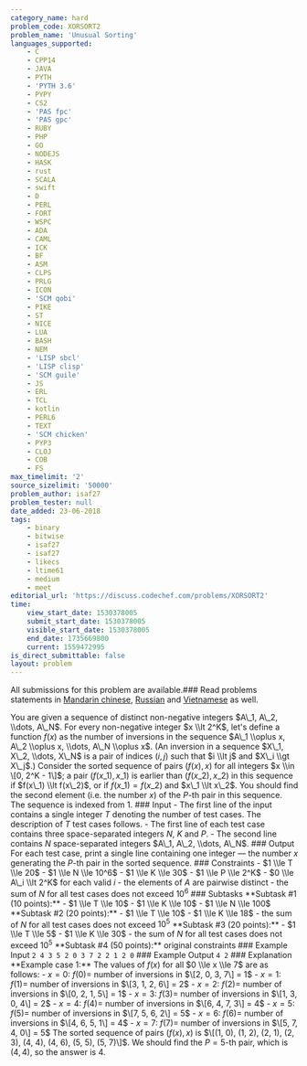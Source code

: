 ```yaml
---
category_name: hard
problem_code: XORSORT2
problem_name: 'Unusual Sorting'
languages_supported:
    - C
    - CPP14
    - JAVA
    - PYTH
    - 'PYTH 3.6'
    - PYPY
    - CS2
    - 'PAS fpc'
    - 'PAS gpc'
    - RUBY
    - PHP
    - GO
    - NODEJS
    - HASK
    - rust
    - SCALA
    - swift
    - D
    - PERL
    - FORT
    - WSPC
    - ADA
    - CAML
    - ICK
    - BF
    - ASM
    - CLPS
    - PRLG
    - ICON
    - 'SCM qobi'
    - PIKE
    - ST
    - NICE
    - LUA
    - BASH
    - NEM
    - 'LISP sbcl'
    - 'LISP clisp'
    - 'SCM guile'
    - JS
    - ERL
    - TCL
    - kotlin
    - PERL6
    - TEXT
    - 'SCM chicken'
    - PYP3
    - CLOJ
    - COB
    - FS
max_timelimit: '2'
source_sizelimit: '50000'
problem_author: isaf27
problem_tester: null
date_added: 23-06-2018
tags:
    - binary
    - bitwise
    - isaf27
    - isaf27
    - likecs
    - ltime61
    - medium
    - meet
editorial_url: 'https://discuss.codechef.com/problems/XORSORT2'
time:
    view_start_date: 1530378005
    submit_start_date: 1530378005
    visible_start_date: 1530378005
    end_date: 1735669800
    current: 1559472995
is_direct_submittable: false
layout: problem
---
```

All submissions for this problem are available.### Read problems statements in [Mandarin chinese](http://www.codechef.com/download/translated/LTIME61/mandarin/XORSORT2.pdf), [Russian](http://www.codechef.com/download/translated/LTIME61/russian/XORSORT2.pdf) and [Vietnamese](http://www.codechef.com/download/translated/LTIME61/vietnamese/XORSORT2.pdf) as well.

You are given a sequence of distinct non-negative integers $A\_1, A\_2, \\dots, A\_N$. For every non-negative integer $x \\lt 2^K$, let's define a function $f(x)$ as the number of inversions in the sequence $A\_1 \\oplus x, A\_2 \\oplus x, \\dots, A\_N \\oplus x$. (An inversion in a sequence $X\_1, X\_2, \\dots, X\_N$ is a pair of indices $(i, j)$ such that $i \\lt j$ and $X\_i \\gt X\_j$.) Consider the sorted sequence of pairs $(f(x), x)$ for all integers $x \\in \[0, 2^K - 1\]$; a pair $(f(x\_1), x\_1)$ is earlier than $(f(x\_2), x\_2)$ in this sequence if $f(x\_1) \\lt f(x\_2)$, or if $f(x\_1) = f(x\_2)$ and $x\_1 \\lt x\_2$. You should find the second element (i.e. the number $x$) of the $P$-th pair in this sequence. The sequence is indexed from 1. ### Input - The first line of the input contains a single integer $T$ denoting the number of test cases. The description of $T$ test cases follows. - The first line of each test case contains three space-separated integers $N$, $K$ and $P$. - The second line contains $N$ space-separated integers $A\_1, A\_2, \\dots, A\_N$. ### Output For each test case, print a single line containing one integer — the number $x$ generating the $P$-th pair in the sorted sequence. ### Constraints - $1 \\le T \\le 20$ - $1 \\le N \\le 10^6$ - $1 \\le K \\le 30$ - $1 \\le P \\le 2^K$ - $0 \\le A\_i \\lt 2^K$ for each valid $i$ - the elements of $A$ are pairwise distinct - the sum of $N$ for all test cases does not exceed $10^6$ ### Subtasks \*\*Subtask #1 (10 points):\*\* - $1 \\le T \\le 10$ - $1 \\le K \\le 10$ - $1 \\le N \\le 100$ \*\*Subtask #2 (20 points):\*\* - $1 \\le T \\le 10$ - $1 \\le K \\le 18$ - the sum of $N$ for all test cases does not exceed $10^5$ \*\*Subtask #3 (20 points):\*\* - $1 \\le T \\le 5$ - $1 \\le K \\le 30$ - the sum of $N$ for all test cases does not exceed $10^5$ \*\*Subtask #4 (50 points):\*\* original constraints ### Example Input ``` 2 4 3 5 2 0 3 7 2 2 1 2 0 ``` ### Example Output ``` 4 2 ``` ### Explanation \*\*Example case 1:\*\* The values of $f(x)$ for all $0 \\le x \\le 7$ are as follows: - $x = 0$: $f(0) =$ number of inversions in $\[2, 0, 3, 7\] = 1$ - $x = 1$: $f(1) =$ number of inversions in $\[3, 1, 2, 6\] = 2$ - $x = 2$: $f(2) =$ number of inversions in $\[0, 2, 1, 5\] = 1$ - $x = 3$: $f(3) =$ number of inversions in $\[1, 3, 0, 4\] = 2$ - $x = 4$: $f(4) =$ number of inversions in $\[6, 4, 7, 3\] = 4$ - $x = 5$: $f(5) =$ number of inversions in $\[7, 5, 6, 2\] = 5$ - $x = 6$: $f(6) =$ number of inversions in $\[4, 6, 5, 1\] = 4$ - $x = 7$: $f(7) =$ number of inversions in $\[5, 7, 4, 0\] = 5$ The sorted sequence of pairs $(f(x), x)$ is $\[(1, 0), (1, 2), (2, 1), (2, 3), (4, 4), (4, 6), (5, 5), (5, 7)\]$. We should find the $P=5$-th pair, which is $(4, 4)$, so the answer is $4$.
